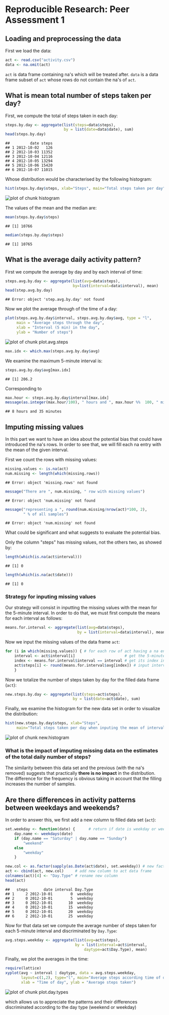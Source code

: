 # Reproducible Research: Peer Assessment 1


## Loading and preprocessing the data

First we load the data:


```r
act <- read.csv("activity.csv")
data <- na.omit(act)  
```
`act` is data frame containing na's which will be treated after. `data`
is a data frame subset of `act` whose rows do not contain the na's of
`act`.


## What is mean total number of steps taken per day?

First, we compute the total of steps taken in each day:

```r
steps.by.day <- aggregate(list(steps=data$steps),
                          by = list(date=data$date), sum)
head(steps.by.day)
```

```
##         date steps
## 1 2012-10-02   126
## 2 2012-10-03 11352
## 3 2012-10-04 12116
## 4 2012-10-05 13294
## 5 2012-10-06 15420
## 6 2012-10-07 11015
```

Whose distribution would be characterised by the following histogram:

```r
hist(steps.by.day$steps, xlab="Steps", main="Total steps taken per day")
```

![plot of chunk histogram](figure/histogram.png) 

The values of the mean and the median are:

```r
mean(steps.by.day$steps)
```

```
## [1] 10766
```

```r
median(steps.by.day$steps)
```

```
## [1] 10765
```

## What is the average daily activity pattern?

First we compute the average by day and by each interval of time:

```r
steps.avg.by.day <- aggregate(list(avg=data$steps),
                              by=list(interval=data$interval), mean)
head(step.avg.by.day)
```

```
## Error: object 'step.avg.by.day' not found
```

Now we plot the average through of the time of a day:

```r
plot(steps.avg.by.day$interval, steps.avg.by.day$avg, type = "l",
     main = "Average steps through the day",
     xlab = "Interval (5 min) in the day",
     ylab = "Number of steps")
```

![plot of chunk plot.avg.steps](figure/plot.avg.steps.png) 

```r
max.idx <- which.max(steps.avg.by.day$avg)
```

We examine the maximum 5-minute interval is:

```r
steps.avg.by.day$avg[max.idx]
```

```
## [1] 206.2
```
Corresponding to

```r
max.hour <- steps.avg.by.day$interval[max.idx]
message(as.integer(max.hour/100), " hours and ", max.hour %%  100, " minutes")
```

```
## 8 hours and 35 minutes
```


## Imputing missing values

In this part we want to have an idea about the potential bias that could
have introduced the na's rows. In order to see that, we will fill each
na entry with the mean of the given interval.

First we count the rows with missing values:

```r
missing.values <- is.na(act)
num.missing <- length(which(missing.rows))
```

```
## Error: object 'missing.rows' not found
```

```r
message("There are ", num.missing, " row with missing values")
```

```
## Error: object 'num.missing' not found
```

```r
message("representing a ", round(num.missing/nrow(act)*100, 2),
        " % of all samples")
```

```
## Error: object 'num.missing' not found
```
What could be significant and what suggests to evaluate the
potential bias.

Only the column "steps" has missing values, not the others two, as showed
by:

```r
length(which(is.na(act$interval)))
```

```
## [1] 0
```

```r
length(which(is.na(act$date)))
```

```
## [1] 0
```

### Strategy for inputing missing values

Our strategy  will consist in inputting the
missing values with the mean for the 5-minute interval. In order to do
that, we must first compute the means for each interval as follows:

```r
means.for.interval <- aggregate(list(avg=data$steps),
                                by = list(interval=data$interval), mean)
```

Now we input the missing values of the data frame `act`:

```r
for (i in which(missing.values)) { # for each row of act having a na entry
    interval <- act$interval[i]                      # get the 5-minute interval
    index <- means.for.interval$interval == interval # get its index in means
    act$steps[i] <- round(means.for.interval$avg[index]) # input interval mean
    }
```

Now we totalize the number of steps taken by day for the filled data
frame (`act`):

```r
new.steps.by.day <- aggregate(list(steps=act$steps),
                              by = list(date=act$date), sum)
```

Finally, we examine the histogram for the new data set in order to
visualize the distribution:

```r
hist(new.steps.by.day$steps, xlab="Steps",
     main="Total steps taken per day when inputing the mean of interval")
```

![plot of chunk new.histogram](figure/new.histogram.png) 

### What is the impact of imputing missing data on the estimates of the total daily number of steps?

The similarity between this data set and the previous (with the na's
removed) suggests that practically **there is no impact** in the
distribution. The difference for the frequency is obvious taking in
account that the filling increases the number of samples.


## Are there differences in activity patterns between weekdays and weekends?

In order to answer this, we first add a new column to filled data set
(`act`):

```r
set.weekday <- function(date) {      # return if date is weekday or weekend
    day.name <- weekdays(date)
    if (day.name == "Saturday" | day.name == "Sunday")
        "weekend"
    else
        "weekday"
    }

new.col <- as.factor(sapply(as.Date(act$date), set.weekday)) # new factor column
act <- cbind(act, new.col)     # add new column to act data frame
colnames(act)[4] <- "Day.Type" # rename new column
head(act)
```

```
##   steps       date interval Day.Type
## 1     2 2012-10-01        0  weekday
## 2     0 2012-10-01        5  weekday
## 3     0 2012-10-01       10  weekday
## 4     0 2012-10-01       15  weekday
## 5     0 2012-10-01       20  weekday
## 6     2 2012-10-01       25  weekday
```

Now for that data set we compute the average number of steps taken for
each 5-minute interval and discriminated by `Day.Type`:

```r
avg.steps.weekday <- aggregate(list(avg=act$steps),
                               by = list(interval=act$interval,
                                   daytype=act$Day.Type), mean)
```

Finally, we plot the averages in the time:


```r
require(lattice)
xyplot(avg ~ interval | daytype, data = avg.steps.weekday,
       layout=c(1,2), type="l", main="Average steps according time of day",
       xlab = "Time of day", ylab = "Average steps taken")
```

![plot of chunk plot.day.types](figure/plot.day.types.png) 

which allows us to appreciate the patterns and their differences
discriminated according to the day type (weekend or weekday)

